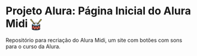 # Projeto Alura: Página Inicial do Alura Midi <img align="center" alt="logo-bateria" height="30" width="30" src="https://raw.githubusercontent.com/JPerluxo/Projeto-Alura-AluraMidi/main/images/bateria.png" style="max-width:100%;">
Repositório para recriação do Alura Midi, um site com botões com sons para o curso da Alura.
